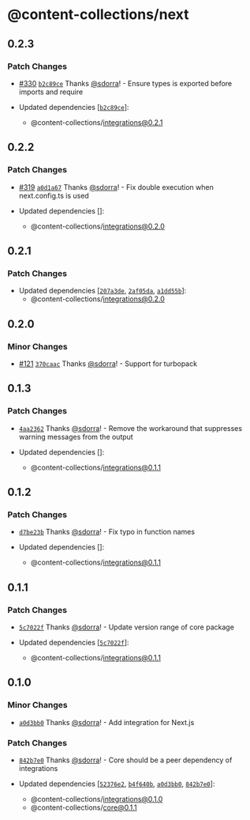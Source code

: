 # @content-collections/next

## 0.2.3

### Patch Changes

- [#330](https://github.com/sdorra/content-collections/pull/330) [`b2c89ce`](https://github.com/sdorra/content-collections/commit/b2c89ce6075d9a5115486d8ff9c0b84f4c0841dd) Thanks [@sdorra](https://github.com/sdorra)! - Ensure types is exported before imports and require

- Updated dependencies [[`b2c89ce`](https://github.com/sdorra/content-collections/commit/b2c89ce6075d9a5115486d8ff9c0b84f4c0841dd)]:
  - @content-collections/integrations@0.2.1

## 0.2.2

### Patch Changes

- [#319](https://github.com/sdorra/content-collections/pull/319) [`a0d1a67`](https://github.com/sdorra/content-collections/commit/a0d1a678ad13c66607ffd578485a2b3cfb902c0e) Thanks [@sdorra](https://github.com/sdorra)! - Fix double execution when next.config.ts is used

- Updated dependencies []:
  - @content-collections/integrations@0.2.0

## 0.2.1

### Patch Changes

- Updated dependencies [[`207a3de`](https://github.com/sdorra/content-collections/commit/207a3deaa95e34902c262ed8abc6320880b43dc2), [`2af05da`](https://github.com/sdorra/content-collections/commit/2af05da080720c16a02565cac9228d1ebcd9f649), [`a1dd55b`](https://github.com/sdorra/content-collections/commit/a1dd55bcfe198487de40402284d907b977eedcec)]:
  - @content-collections/integrations@0.2.0

## 0.2.0

### Minor Changes

- [#121](https://github.com/sdorra/content-collections/pull/121) [`370caac`](https://github.com/sdorra/content-collections/commit/370caac3c47e1f0c56116c950d67ea88b5692599) Thanks [@sdorra](https://github.com/sdorra)! - Support for turbopack

## 0.1.3

### Patch Changes

- [`4aa2362`](https://github.com/sdorra/content-collections/commit/4aa2362c5e05f766725766fa2ce17bdebcb9a212) Thanks [@sdorra](https://github.com/sdorra)! - Remove the workaround that suppresses warning messages from the output

- Updated dependencies []:
  - @content-collections/integrations@0.1.1

## 0.1.2

### Patch Changes

- [`d7be23b`](https://github.com/sdorra/content-collections/commit/d7be23baadc86d41453beeb219aab51c6fdf9467) Thanks [@sdorra](https://github.com/sdorra)! - Fix typo in function names

- Updated dependencies []:
  - @content-collections/integrations@0.1.1

## 0.1.1

### Patch Changes

- [`5c7022f`](https://github.com/sdorra/content-collections/commit/5c7022f630a9194ff5579f792c06dcca31611cd5) Thanks [@sdorra](https://github.com/sdorra)! - Update version range of core package

- Updated dependencies [[`5c7022f`](https://github.com/sdorra/content-collections/commit/5c7022f630a9194ff5579f792c06dcca31611cd5)]:
  - @content-collections/integrations@0.1.1

## 0.1.0

### Minor Changes

- [`a0d3bb0`](https://github.com/sdorra/content-collections/commit/a0d3bb0103371809a41bffd23f4dc5a43b474e4e) Thanks [@sdorra](https://github.com/sdorra)! - Add integration for Next.js

### Patch Changes

- [`842b7e0`](https://github.com/sdorra/content-collections/commit/842b7e0b221172eef51e203a833fbc256af4b501) Thanks [@sdorra](https://github.com/sdorra)! - Core should be a peer dependency of integrations

- Updated dependencies [[`52376e2`](https://github.com/sdorra/content-collections/commit/52376e2d7b5dff5c2376da57f76b273ef07e2af4), [`b4f640b`](https://github.com/sdorra/content-collections/commit/b4f640b26f18dbe9eb8b3913428010194d918ad1), [`a0d3bb0`](https://github.com/sdorra/content-collections/commit/a0d3bb0103371809a41bffd23f4dc5a43b474e4e), [`842b7e0`](https://github.com/sdorra/content-collections/commit/842b7e0b221172eef51e203a833fbc256af4b501)]:
  - @content-collections/integrations@0.1.0
  - @content-collections/core@0.1.1
